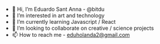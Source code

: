 - 👋 Hi, I’m Eduardo Sant Anna - @bitdu
- 👀 I’m interested in art and technology
- 🌱 I’m currently learning Javascript / React
- 💞️ I’m looking to collaborate on creative / science projects
- 📫 How to reach me - eduholanda2@gmail.com

<!---
bitdu/bitdu is a ✨ special ✨ repository because its `README.md` (this file) appears on your GitHub profile.
You can click the Preview link to take a look at your changes.
--->
